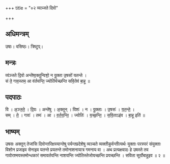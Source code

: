 +++
title = "०२ व्यञ्जते दिवो"

+++
## अधिमन्त्रम्
उषाः। वसिष्ठः। त्रिष्टुप्।

## मन्त्रः
व्य॑ञ्जते दि॒वो अन्ते॑ष्व॒क्तून्विशो॒ न यु॒क्ता उ॒षसो॑ यतन्ते ।  
सं ते॒ गाव॒स्तम॒ आ व॑र्तयन्ति॒ ज्योति॑र्यच्छन्ति सवि॒तेव॑ बा॒हू ॥

## पदपाठः
वि । अ॒ञ्ज॒ते॒ । दि॒वः । अन्ते॑षु । अ॒क्तून् । विशः॑ । न । यु॒क्ताः । उ॒षसः॑ । य॒त॒न्ते॒ ।  
सम् । ते॒ । गावः॑ । तमः॑ । आ । व॒र्त॒य॒न्ति॒ । ज्योतिः॑ । य॒च्छ॒न्ति॒ । स॒वि॒ताऽइ॑व । बा॒हू इति॑ ॥

## भाष्यम्
उषसः अक्तून् तेजांसि दिवोन्तरिक्षस्यान्तेषु पर्यन्तप्रदेशेषु व्यञ्चते व्यक्तीकुर्वन्तीत्यर्थः युक्ताः परस्परं संयुक्ताः विशोन प्रजाइव सेनाइव यतन्ते प्रयतन्ते तमोनाशनायात्र गमनाय वा । अथ प्रत्यक्षवादः हे उषस्ते तव गावोरश्मयस्तमोन्धकारं समावर्तयन्ति नाशयन्ति ज्योतिस्तेजोयच्छन्ति प्रयच्छन्ति । सविता सूर्योबाहूइव ॥ २ ॥